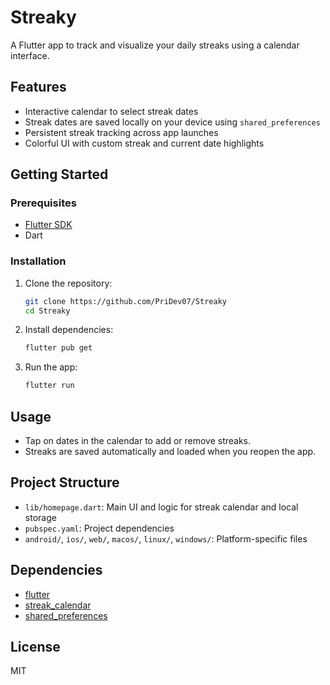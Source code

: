 # Streaky

A Flutter app to track and visualize your daily streaks using a calendar interface.

## Features
- Interactive calendar to select streak dates
- Streak dates are saved locally on your device using `shared_preferences`
- Persistent streak tracking across app launches
- Colorful UI with custom streak and current date highlights

## Getting Started

### Prerequisites
- [Flutter SDK](https://flutter.dev/docs/get-started/install)
- Dart

### Installation
1. Clone the repository:
	```sh
	git clone https://github.com/PriDev07/Streaky
	cd Streaky
	```
2. Install dependencies:
	```sh
	flutter pub get
	```
3. Run the app:
	```sh
	flutter run
	```

## Usage
- Tap on dates in the calendar to add or remove streaks.
- Streaks are saved automatically and loaded when you reopen the app.

## Project Structure
- `lib/homepage.dart`: Main UI and logic for streak calendar and local storage
- `pubspec.yaml`: Project dependencies
- `android/`, `ios/`, `web/`, `macos/`, `linux/`, `windows/`: Platform-specific files

## Dependencies
- [flutter](https://pub.dev/packages/flutter)
- [streak_calendar](https://pub.dev/packages/streak_calendar)
- [shared_preferences](https://pub.dev/packages/shared_preferences)

## License
MIT
